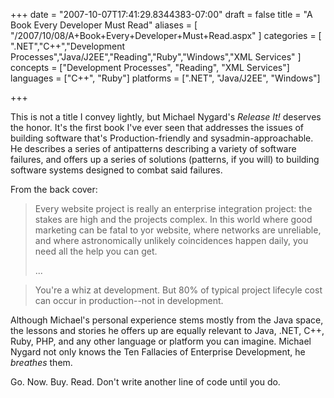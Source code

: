 +++
date = "2007-10-07T17:41:29.8344383-07:00"
draft = false
title = "A Book Every Developer Must Read"
aliases = [
	"/2007/10/08/A+Book+Every+Developer+Must+Read.aspx"
]
categories = [
	".NET","C++","Development Processes","Java/J2EE","Reading","Ruby","Windows","XML Services"
]
concepts = ["Development Processes", "Reading", "XML Services"]
languages = ["C++", "Ruby"]
platforms = [".NET", "Java/J2EE", "Windows"]
 
+++
<p>This is not a title I convey lightly, but Michael Nygard's <em>Release It!</em> deserves the honor. It's the first book I've ever seen that addresses the issues of building software that's Production-friendly and sysadmin-approachable. He describes a series of antipatterns describing a variety of software failures, and offers up a series of solutions (patterns, if you will) to building software systems designed to combat said failures.</p> <p>From the back cover:</p> <blockquote> <p>Every website project is really an enterprise integration project: the stakes are high and the projects complex. In this world where good marketing can be fatal to yor website, where networks are unreliable, and where astronomically unlikely coincidences happen daily, you need all the help you can get.</p> <p>...</p></blockquote> <blockquote> <p>You're a whiz at development. But 80% of typical project lifecyle cost can occur in production--not in development.</p></blockquote> <p>Although Michael's personal experience stems mostly from the Java space, the lessons and stories he offers up are equally relevant to Java, .NET, C++, Ruby, PHP, and any other language or platform you can imagine. Michael Nygard not only knows the Ten Fallacies of Enterprise Development, he <em>breathes</em> them.</p> <p>Go. Now. Buy. Read. Don't write another line of code until you do.</p>
 
